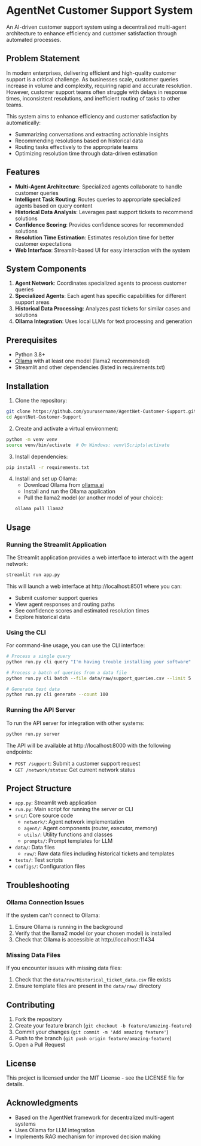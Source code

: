 # AgentNet Customer Support System

An AI-driven customer support system using a decentralized multi-agent architecture to enhance efficiency and customer satisfaction through automated processes.

## Problem Statement

In modern enterprises, delivering efficient and high-quality customer support is a critical challenge. As businesses scale, customer queries increase in volume and complexity, requiring rapid and accurate resolution. However, customer support teams often struggle with delays in response times, inconsistent resolutions, and inefficient routing of tasks to other teams.

This system aims to enhance efficiency and customer satisfaction by automatically:
- Summarizing conversations and extracting actionable insights
- Recommending resolutions based on historical data
- Routing tasks effectively to the appropriate teams
- Optimizing resolution time through data-driven estimation

## Features

- **Multi-Agent Architecture**: Specialized agents collaborate to handle customer queries
- **Intelligent Task Routing**: Routes queries to appropriate specialized agents based on query content
- **Historical Data Analysis**: Leverages past support tickets to recommend solutions
- **Confidence Scoring**: Provides confidence scores for recommended solutions
- **Resolution Time Estimation**: Estimates resolution time for better customer expectations
- **Web Interface**: Streamlit-based UI for easy interaction with the system

## System Components

1. **Agent Network**: Coordinates specialized agents to process customer queries
2. **Specialized Agents**: Each agent has specific capabilities for different support areas
3. **Historical Data Processing**: Analyzes past tickets for similar cases and solutions
4. **Ollama Integration**: Uses local LLMs for text processing and generation

## Prerequisites

- Python 3.8+
- [Ollama](https://ollama.ai/) with at least one model (llama2 recommended)
- Streamlit and other dependencies (listed in requirements.txt)

## Installation

1. Clone the repository:
```bash
git clone https://github.com/yourusername/AgentNet-Customer-Support.git
cd AgentNet-Customer-Support
```

2. Create and activate a virtual environment:
```bash
python -m venv venv
source venv/bin/activate  # On Windows: venv\Scripts\activate
```

3. Install dependencies:
```bash
pip install -r requirements.txt
```

4. Install and set up Ollama:
   - Download Ollama from [ollama.ai](https://ollama.ai/)
   - Install and run the Ollama application
   - Pull the llama2 model (or another model of your choice):
   ```bash
   ollama pull llama2
   ```

## Usage

### Running the Streamlit Application

The Streamlit application provides a web interface to interact with the agent network:

```bash
streamlit run app.py
```

This will launch a web interface at http://localhost:8501 where you can:
- Submit customer support queries
- View agent responses and routing paths
- See confidence scores and estimated resolution times
- Explore historical data

### Using the CLI

For command-line usage, you can use the CLI interface:

```bash
# Process a single query
python run.py cli query "I'm having trouble installing your software"

# Process a batch of queries from a data file
python run.py cli batch --file data/raw/support_queries.csv --limit 5

# Generate test data
python run.py cli generate --count 100
```

### Running the API Server

To run the API server for integration with other systems:

```bash
python run.py server
```

The API will be available at http://localhost:8000 with the following endpoints:
- `POST /support`: Submit a customer support request
- `GET /network/status`: Get current network status

## Project Structure

- `app.py`: Streamlit web application
- `run.py`: Main script for running the server or CLI
- `src/`: Core source code
  - `network/`: Agent network implementation
  - `agent/`: Agent components (router, executor, memory)
  - `utils/`: Utility functions and classes
  - `prompts/`: Prompt templates for LLM
- `data/`: Data files
  - `raw/`: Raw data files including historical tickets and templates
- `tests/`: Test scripts
- `configs/`: Configuration files

## Troubleshooting

### Ollama Connection Issues

If the system can't connect to Ollama:
1. Ensure Ollama is running in the background
2. Verify that the llama2 model (or your chosen model) is installed
3. Check that Ollama is accessible at http://localhost:11434

### Missing Data Files

If you encounter issues with missing data files:
1. Check that the `data/raw/Historical_ticket_data.csv` file exists
2. Ensure template files are present in the `data/raw/` directory

## Contributing

1. Fork the repository
2. Create your feature branch (`git checkout -b feature/amazing-feature`)
3. Commit your changes (`git commit -m 'Add amazing feature'`)
4. Push to the branch (`git push origin feature/amazing-feature`)
5. Open a Pull Request

## License

This project is licensed under the MIT License - see the LICENSE file for details.

## Acknowledgments

- Based on the AgentNet framework for decentralized multi-agent systems
- Uses Ollama for LLM integration
- Implements RAG mechanism for improved decision making 
